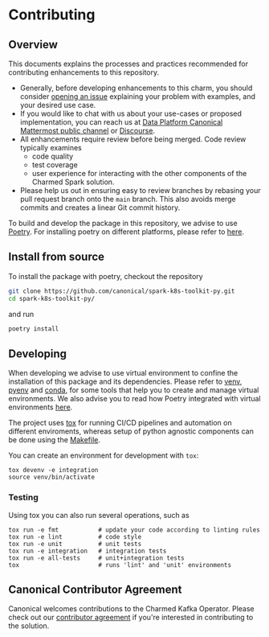 # Contributing

## Overview

This documents explains the processes and practices recommended for contributing enhancements to this repository.

- Generally, before developing enhancements to this charm, you should consider [opening an issue](https://github.com/canonical/spark-k8s-toolkit-py/issues) explaining your problem with examples, and your desired use case.
- If you would like to chat with us about your use-cases or proposed implementation, you can reach us at [Data Platform Canonical Mattermost public channel](https://chat.charmhub.io/charmhub/channels/data-platform) or [Discourse](https://discourse.charmhub.io/).
- All enhancements require review before being merged. Code review typically examines
  - code quality
  - test coverage
  - user experience for interacting with the other components of the Charmed Spark solution.
- Please help us out in ensuring easy to review branches by rebasing your pull request branch onto the `main` branch. This also avoids merge commits and creates a linear Git commit history.

To build and develop the package in this repository, we advise to use [Poetry](https://python-poetry.org/). For installing poetry on different platforms, please refer to [here](https://python-poetry.org/docs/#installation).

## Install from source

To install the package with poetry, checkout the repository

```bash
git clone https://github.com/canonical/spark-k8s-toolkit-py.git
cd spark-k8s-toolkit-py/
```

and run 

```bash
poetry install
```

## Developing

When developing we advise to use virtual environment to confine the installation of this package and its dependencies. Please refer to [venv](https://docs.python.org/3/library/venv.html), [pyenv](https://github.com/pyenv/pyenv)  and [conda](https://docs.conda.io/en/latest/), for some tools that help you to create and manage virtual environments. 
We also advise you to read how Poetry integrated with virtual environments [here](https://python-poetry.org/docs/managing-environments/).   

The project uses [tox](https://tox.wiki/en/latest/) for running CI/CD pipelines and automation on different enviroments, whereas setup of python agnostic components can be done using the [Makefile](./Makefile). 

You can create an environment for development with `tox`:

```shell
tox devenv -e integration
source venv/bin/activate
```

### Testing

Using tox you can also run several operations, such as

```shell
tox run -e fmt           # update your code according to linting rules
tox run -e lint          # code style
tox run -e unit          # unit tests
tox run -e integration   # integration tests
tox run -e all-tests     # unit+integration tests
tox                      # runs 'lint' and 'unit' environments
```

## Canonical Contributor Agreement

Canonical welcomes contributions to the Charmed Kafka Operator. Please check out our [contributor agreement](https://ubuntu.com/legal/contributors) if you're interested in contributing to the solution.